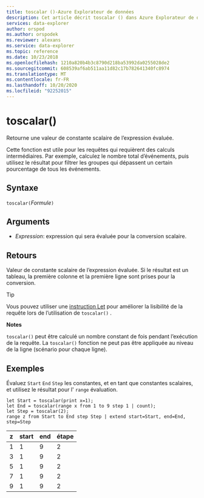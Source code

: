 ```yaml
---
title: toscalar ()-Azure Explorateur de données
description: Cet article décrit toscalar () dans Azure Explorateur de données.
services: data-explorer
author: orspod
ms.author: orspodek
ms.reviewer: alexans
ms.service: data-explorer
ms.topic: reference
ms.date: 10/23/2018
ms.openlocfilehash: 1210a820b4b3c8790d218ba53992da0255028de2
ms.sourcegitcommit: 608539af6ab511aa11d82c17b782641340fc8974
ms.translationtype: MT
ms.contentlocale: fr-FR
ms.lasthandoff: 10/20/2020
ms.locfileid: "92252015"
---
```

# <a name="toscalar"></a>toscalar()

Retourne une valeur de constante scalaire de l’expression évaluée. 

Cette fonction est utile pour les requêtes qui requièrent des calculs intermédiaires. Par exemple, calculez le nombre total d’événements, puis utilisez le résultat pour filtrer les groupes qui dépassent un certain pourcentage de tous les événements.

## <a name="syntax"></a>Syntaxe

`toscalar(`*Formule*`)`

## <a name="arguments"></a>Arguments

* *Expression*: expression qui sera évaluée pour la conversion scalaire.

## <a name="returns"></a>Retours

Valeur de constante scalaire de l’expression évaluée.
Si le résultat est un tableau, la première colonne et la première ligne sont prises pour la conversion.

> [!TIP]
> Vous pouvez utiliser une [instruction Let](letstatement.md) pour améliorer la lisibilité de la requête lors de l’utilisation de `toscalar()` .

**Notes**

`toscalar()` peut être calculé un nombre constant de fois pendant l’exécution de la requête.
La `toscalar()` fonction ne peut pas être appliquée au niveau de la ligne (scénario pour chaque ligne).

## <a name="examples"></a>Exemples

Évaluez `Start` `End` `Step` les constantes, et en tant que constantes scalaires, et utilisez le résultat pour l' `range` évaluation.

```kusto
let Start = toscalar(print x=1);
let End = toscalar(range x from 1 to 9 step 1 | count);
let Step = toscalar(2);
range z from Start to End step Step | extend start=Start, end=End, step=Step
```

|z|start|end|étape|
|---|---|---|---|
|1|1|9|2|
|3|1|9|2|
|5|1|9|2|
|7|1|9|2|
|9|1|9|2|
